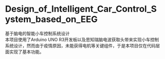 # Design_of_Intelligent_Car_Control_System_based_on_EEG
基于脑电的智能小车控制系统设计  
本项目使用了Arduino UNO R3开发板以及思知瑞脑电波获取头带来实现小车控制系统设计，然而由于疫情原因，未能获得电机等关键组件，于是本项目仅在代码层面实现了基本功能。

